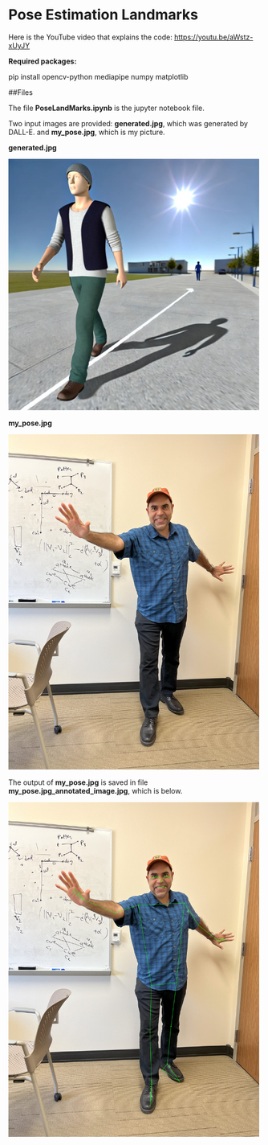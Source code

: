 # Pose Estimation Landmarks
Here is the YouTube video that explains the code: https://youtu.be/aWstz-xUyJY

**Required packages:**

pip install opencv-python mediapipe numpy matplotlib

##Files


The file **PoseLandMarks.ipynb** is the jupyter notebook file. 

Two input images are provided: **generated.jpg**, which was generated by DALL-E. and **my_pose.jpg**, which is my picture.

**generated.jpg**

<img src="https://github.com/mshossain/Pose_Estimation/blob/main/generated.jpg" width="500">

**my_pose.jpg**

<img src="https://github.com/mshossain/Pose_Estimation/blob/main/my_pose.jpg" width="500">

The output of **my_pose.jpg** is saved in file **my_pose.jpg_annotated_image.jpg**, which is below.

<img src="https://github.com/mshossain/Pose_Estimation/blob/main/my_pose.jpg_annotated_image.jpg" width="500">

